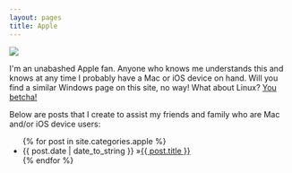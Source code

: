 ```yaml
---
layout: pages
title: Apple
---
```


<img class="category" src="http://www.stevencombs.com/images/design/apple.svg" />

I'm an unabashed Apple fan. Anyone who knows me understands this and knows at any time I probably have a Mac or iOS device on hand. Will you find a similar Windows page on this site, no way! What about Linux? <a href="linux.html">You betcha!</a>

Below are posts that I create to assist my friends and family who are Mac and/or iOS device users:

<ul id="blog-posts" class="posts">
{% for post in site.categories.apple %}
    <li><span>{{ post.date | date_to_string }} &raquo;</span><a href="{{ post.url }}">{{ post.title }}</a></li>
{% endfor %}
</ul>

